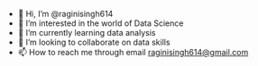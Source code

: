 - 👋 Hi, I’m @raginisingh614
- 👀 I’m interested in the world of Data Science
- 🌱 I’m currently learning data analysis
- 💞️ I’m looking to collaborate on data skills
- 📫 How to reach me through email raginisingh614@gmail.com

<!---
raginisingh614/raginisingh614 is a ✨ special ✨ repository because its `README.md` (this file) appears on your GitHub profile.
You can click the Preview link to take a look at your changes.
--->
